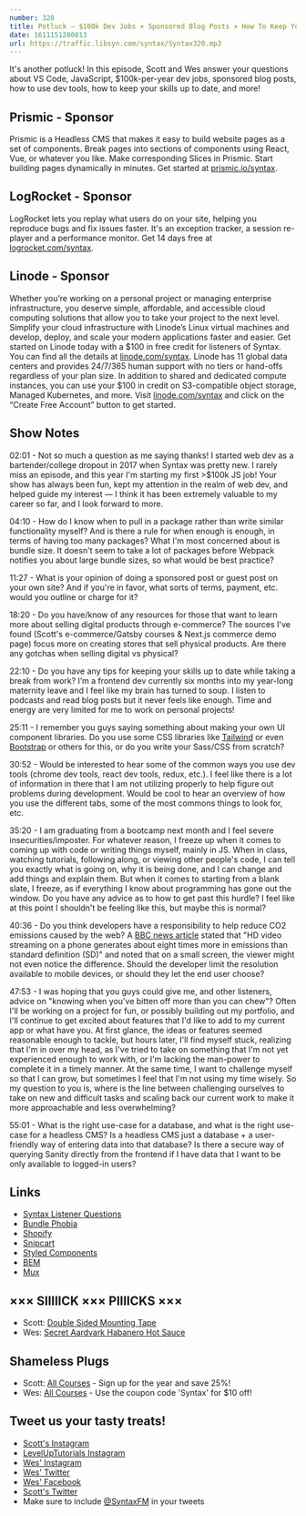 ```yaml
---
number: 320
title: Potluck — $100k Dev Jobs × Sponsored Blog Posts × How To Keep Your Skills Up To Date × Libraries vs Custom × Dev Tools × More!
date: 1611151200813
url: https://traffic.libsyn.com/syntax/Syntax320.mp3
---
```


It's another potluck! In this episode, Scott and Wes answer your questions about VS Code, JavaScript, $100k-per-year dev jobs, sponsored blog posts, how to use dev tools, how to keep your skills up to date, and more!

## Prismic - Sponsor
Prismic is a Headless CMS that makes it easy to build website pages as a set of components. Break pages into sections of components using React, Vue, or whatever you like. Make corresponding Slices in Prismic. Start building pages dynamically in minutes. Get started at [prismic.io/syntax](https://prismic.io/syntax).

## LogRocket - Sponsor
LogRocket lets you replay what users do on your site, helping you reproduce bugs and fix issues faster. It's an exception tracker, a session re-player and a performance monitor. Get 14 days free at [logrocket.com/syntax](https://logrocket.com/syntax).

## Linode - Sponsor
Whether you’re working on a personal project or managing enterprise infrastructure, you deserve simple, affordable, and accessible cloud computing solutions that allow you to take your project to the next level. Simplify your cloud infrastructure with Linode’s Linux virtual machines and develop, deploy, and scale your modern applications faster and easier. Get started on Linode today with a $100 in free credit for listeners of Syntax. You can find all the details at [linode.com/syntax](https://linode.com/syntax). Linode has 11 global data centers and provides 24/7/365 human support with no tiers or hand-offs regardless of your plan size. In addition to shared and dedicated compute instances, you can use your $100 in credit on S3-compatible object storage, Managed Kubernetes, and more. Visit [linode.com/syntax](https://linode.com/syntax) and click on the “Create Free Account” button to get started.

## Show Notes
02:01 - Not so much a question as me saying thanks! I started web dev as a bartender/college dropout in 2017 when Syntax was pretty new. I rarely miss an episode, and this year I'm starting my first >$100k JS job! Your show has always been fun, kept my attention in the realm of web dev, and helped guide my interest — I think it has been extremely valuable to my career so far, and I look forward to more.

04:10 - How do I know when to pull in a package rather than write similar functionality myself? And is there a rule for when enough is enough, in terms of having too many packages? What I'm most concerned about is bundle size. It doesn't seem to take a lot of packages before Webpack notifies you about large bundle sizes, so what would be best practice?

11:27 - What is your opinion of doing a sponsored post or guest post on your own site? And if you're in favor, what sorts of terms, payment, etc. would you outline or charge for it? 

18:20 - Do you have/know of any resources for those that want to learn more about selling digital products through e-commerce? The sources I've found (Scott's e-commerce/Gatsby courses & Next.js commerce demo page) focus more on creating stores that sell physical products. Are there any gotchas when selling digital vs physical?

22:10 - Do you have any tips for keeping your skills up to date while taking a break from work? I’m a frontend dev currently six months into my year-long maternity leave and I feel like my brain has turned to soup. I listen to podcasts and read blog posts but it never feels like enough. Time and energy are very limited for me to work on personal projects!

25:11 - I remember you guys saying something about making your own UI component libraries. Do you use some CSS libraries like [Tailwind](https://tailwindcss.com/) or even [Bootstrap](https://getbootstrap.com/) or others for this, or do you write your Sass/CSS from scratch?

30:52 - Would be interested to hear some of the common ways you use dev tools (chrome dev tools, react dev tools, redux, etc.). I feel like there is a lot of information in there that I am not utilizing properly to help figure out problems during development. Would be cool to hear an overview of how you use the different tabs, some of the most commons things to look for, etc.

35:20 - I am graduating from a bootcamp next month and I feel severe insecurities/imposter. For whatever reason, I freeze up when it comes to coming up with code or writing things myself, mainly in JS. When in class, watching tutorials, following along, or viewing other people's code, I can tell you exactly what is going on, why it is being done, and I can change and add things and explain them. But when it comes to starting from a blank slate, I freeze, as if everything I know about programming has gone out the window. Do you have any advice as to how to get past this hurdle? I feel like at this point I shouldn't be feeling like this, but maybe this is normal?

40:36 - Do you think developers have a responsibility to help reduce CO2 emissions caused by the web? A [BBC news article](https://www.bbc.co.uk/news/technology-55164410) stated that "HD video streaming on a phone generates about eight times more in emissions than standard definition (SD)" and noted that on a small screen, the viewer might not even notice the difference. Should the developer limit the resolution available to mobile devices, or should they let the end user choose?

47:53 - I was hoping that you guys could give me, and other listeners, advice on "knowing when you've bitten off more than you can chew"? Often I'll be working on a project for fun, or possibly building out my portfolio, and I'll continue to get excited about features that I'd like to add to my current app or what have you. At first glance, the ideas or features seemed reasonable enough to tackle, but hours later, I'll find myself stuck, realizing that I'm in over my head, as I've tried to take on something that I'm not yet experienced enough to work with, or I'm lacking the man-power to complete it in a timely manner. At the same time, I want to challenge myself so that I can grow, but sometimes I feel that I'm not using my time wisely. So my question to you is, where is the line between challenging ourselves to take on new and difficult tasks and scaling back our current work to make it more approachable and less overwhelming?

55:01 - What is the right use-case for a database, and what is the right use-case for a headless CMS? Is a headless CMS just a database + a user-friendly way of entering data into that database? Is there a secure way of querying Sanity directly from the frontend if I have data that I want to be only available to logged-in users?

## Links
* [Syntax Listener Questions](https://docs.google.com/forms/d/e/1FAIpQLSfQlAo1wXHiJMySdU-h8QMtfoz92aMS9eycEHXB6eRCLh8KHA/viewform)
* [Bundle Phobia](https://bundlephobia.com/)
* [Shopify](https://www.shopify.com/)
* [Snipcart](https://snipcart.com/)
* [Styled Components](https://styled-components.com/)
* [BEM](http://getbem.com/)
* [Mux](https://mux.com/)

## ××× SIIIIICK ××× PIIIICKS ×××
* Scott: [Double Sided Mounting Tape](https://amzn.to/3qVAkX3)
* Wes: [Secret Aardvark Habanero Hot Sauce](https://www.amazon.com/Secret-Aardvark-Habanero-Sauce-Net/dp/B00AIR3Q38)

## Shameless Plugs
* Scott: [All Courses](https://www.leveluptutorials.com/pro) - Sign up for the year and save 25%!
* Wes: [All Courses](https://wesbos.com/courses/) - Use the coupon code 'Syntax' for $10 off!

## Tweet us your tasty treats!
* [Scott's Instagram](https://www.instagram.com/stolinski/)
* [LevelUpTutorials Instagram](https://www.instagram.com/LevelUpTutorials/)
* [Wes' Instagram](https://www.instagram.com/wesbos/)
* [Wes' Twitter](https://twitter.com/wesbos)
* [Wes' Facebook](https://www.facebook.com/wesbos.developer)
* [Scott's Twitter](https://twitter.com/stolinski)
* Make sure to include [@SyntaxFM](https://twitter.com/SyntaxFM) in your tweets